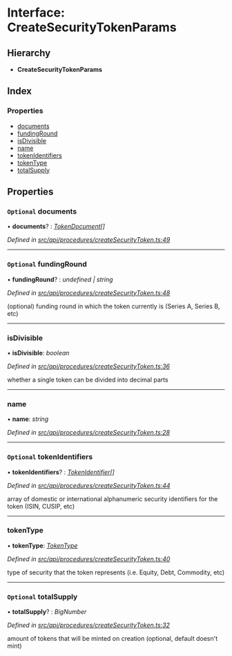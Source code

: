 # Interface: CreateSecurityTokenParams

## Hierarchy

* **CreateSecurityTokenParams**

## Index

### Properties

* [documents](createsecuritytokenparams.md#optional-documents)
* [fundingRound](createsecuritytokenparams.md#optional-fundinground)
* [isDivisible](createsecuritytokenparams.md#isdivisible)
* [name](createsecuritytokenparams.md#name)
* [tokenIdentifiers](createsecuritytokenparams.md#optional-tokenidentifiers)
* [tokenType](createsecuritytokenparams.md#tokentype)
* [totalSupply](createsecuritytokenparams.md#optional-totalsupply)

## Properties

### `Optional` documents

• **documents**? : *[TokenDocument](tokendocument.md)[]*

*Defined in [src/api/procedures/createSecurityToken.ts:49](https://github.com/PolymathNetwork/polymesh-sdk/blob/7362b318/src/api/procedures/createSecurityToken.ts#L49)*

___

### `Optional` fundingRound

• **fundingRound**? : *undefined | string*

*Defined in [src/api/procedures/createSecurityToken.ts:48](https://github.com/PolymathNetwork/polymesh-sdk/blob/7362b318/src/api/procedures/createSecurityToken.ts#L48)*

(optional) funding round in which the token currently is (Series A, Series B, etc)

___

###  isDivisible

• **isDivisible**: *boolean*

*Defined in [src/api/procedures/createSecurityToken.ts:36](https://github.com/PolymathNetwork/polymesh-sdk/blob/7362b318/src/api/procedures/createSecurityToken.ts#L36)*

whether a single token can be divided into decimal parts

___

###  name

• **name**: *string*

*Defined in [src/api/procedures/createSecurityToken.ts:28](https://github.com/PolymathNetwork/polymesh-sdk/blob/7362b318/src/api/procedures/createSecurityToken.ts#L28)*

___

### `Optional` tokenIdentifiers

• **tokenIdentifiers**? : *[TokenIdentifier](tokenidentifier.md)[]*

*Defined in [src/api/procedures/createSecurityToken.ts:44](https://github.com/PolymathNetwork/polymesh-sdk/blob/7362b318/src/api/procedures/createSecurityToken.ts#L44)*

array of domestic or international alphanumeric security identifiers for the token (ISIN, CUSIP, etc)

___

###  tokenType

• **tokenType**: *[TokenType](../globals.md#tokentype)*

*Defined in [src/api/procedures/createSecurityToken.ts:40](https://github.com/PolymathNetwork/polymesh-sdk/blob/7362b318/src/api/procedures/createSecurityToken.ts#L40)*

type of security that the token represents (i.e. Equity, Debt, Commodity, etc)

___

### `Optional` totalSupply

• **totalSupply**? : *BigNumber*

*Defined in [src/api/procedures/createSecurityToken.ts:32](https://github.com/PolymathNetwork/polymesh-sdk/blob/7362b318/src/api/procedures/createSecurityToken.ts#L32)*

amount of tokens that will be minted on creation (optional, default doesn't mint)
